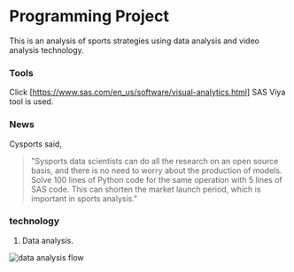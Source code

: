 # Programming Project
This is an analysis of sports strategies using data analysis and video analysis technology.

### Tools
Click [https://www.sas.com/en_us/software/visual-analytics.html]
SAS Viya tool is used.


### News
Cysports said, 
> "Sysports data scientists can do all the research on an open source basis, and there is no need to worry about the production of models. Solve 100 lines of Python code for the same operation with 5 lines of SAS code. This can shorten the market launch period, which is important in sports analysis."


### technology
1. Data analysis.

![data analysis flow](<img width="485" alt="화면 캡처 2021-10-28 180328" src="https://user-images.githubusercontent.com/92665551/139571887-56a3be76-8f21-40ac-9e7e-6e9362b45780.png">)








